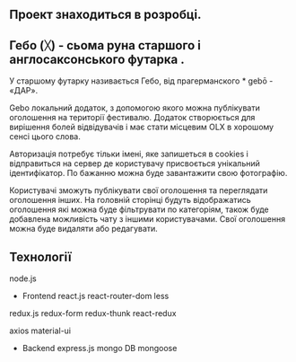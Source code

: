 ## Проект знаходиться в розробці.

## Гебо (ᚷ) - сьома руна старшого і англосаксонського футарка .
У старшому футарку називається Гебо, від прагерманского * gebō - «ДАР».

Gebo локальний додаток, з допомогою якого можна публікувати оголошення на території фестивалю. Додаток створюється для вирішення болей відвідувачів і має стати місцевим OLX в хорошому сенсі цього слова.

Авторизація потребує тільки імені, яке запишеться в cookies і відправиться на сервер де користувачу присвоється унікальний ідентифікатор. По бажанню можна буде завантажити свою фотографію. 

Користувачі зможуть публікувати свої оголошення та переглядати оголошення інших.
На головній сторінці будуть відображатись оголошення які можна буде фільтрувати по категоріям, також буде добавлена можливість чату з іншими користувачами. Свої оголошення можна буде видаляти або редагувати.



## Технології 

node.js

- Frontend
react.js
react-router-dom
less

redux.js
redux-form
redux-thunk
react-redux

axios
material-ui

- Backend
express.js
mongo DB
mongoose
